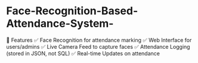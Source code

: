 # Face-Recognition-Based-Attendance-System-
🔹 Features
✅ Face Recognition for attendance marking
✅ Web Interface for users/admins
✅ Live Camera Feed to capture faces
✅ Attendance Logging (stored in JSON, not SQL)
✅ Real-time Updates on attendance
